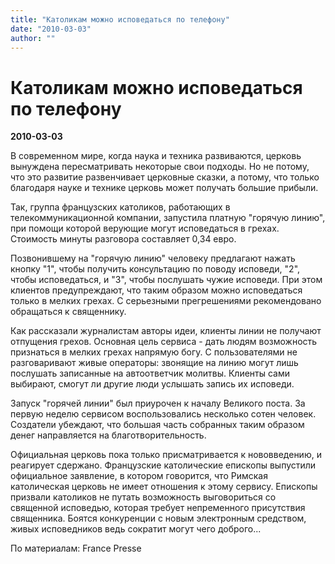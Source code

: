 ```yaml
---
title: "Католикам можно исповедаться по телефону"
date: "2010-03-03"
author: ""
---
```


# Католикам можно исповедаться по телефону

**2010-03-03** 

В современном мире, когда наука и техника развиваются, церковь вынуждена пересматривать некоторые свои подходы. Но не потому, что это развитие развенчивает церковные сказки, а потому, что только благодаря науке и технике церковь может получать большие прибыли.

Так, группа французских католиков, работающих в телекоммуникационной компании, запустила платную "горячую линию", при помощи которой верующие могут исповедаться в грехах. Стоимость минуты разговора составляет 0,34 евро.

Позвонившему на "горячую линию" человеку предлагают нажать кнопку "1", чтобы получить консультацию по поводу исповеди, "2", чтобы исповедаться, и "3", чтобы послушать чужие исповеди. При этом клиентов предупреждают, что таким образом можно исповедаться только в мелких грехах. С серьезными прегрешениями рекомендовано обращаться к священнику.

Как рассказали журналистам авторы идеи, клиенты линии не получают отпущения грехов. Основная цель сервиса - дать людям возможность признаться в мелких грехах напрямую богу. С пользователями не разговаривают живые операторы: звонящие на линию могут лишь послушать записанные на автоответчик молитвы. Клиенты сами выбирают, смогут ли другие люди услышать запись их исповеди.

Запуск "горячей линии" был приурочен к началу Великого поста. За первую неделю сервисом воспользовались несколько сотен человек. Создатели убеждают, что большая часть собранных таким образом денег направляется на благотворительность.

Официальная церковь пока только присматривается к нововведению, и реагирует сдержано. Французские католические епископы выпустили официальное заявление, в котором говорится, что Римская католическая церковь не имеет отношения к этому сервису. Епископы призвали католиков не путать возможность выговориться со священной исповедью, которая требует непременного присутствия священника. Боятся конкуренции с новым электронным средством, живых исповедников ведь сократит могут чего доброго...

По материалам: France Presse